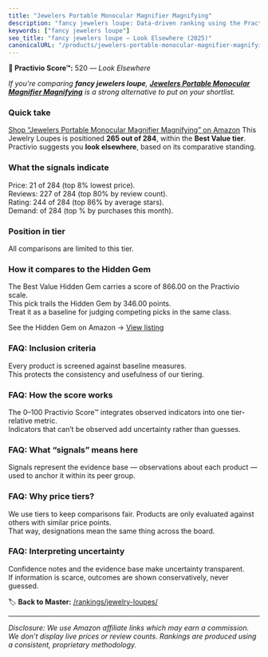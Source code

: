 ```yaml
---
title: "Jewelers Portable Monocular Magnifier Magnifying"
description: "fancy jewelers loupe: Data-driven ranking using the Practivio Score™. Positioned by quality, value, demand, findability, momentum."
keywords: ["fancy jewelers loupe"]
seo_title: "fancy jewelers loupe — Look Elsewhere (2025)"
canonicalURL: "/products/jewelers-portable-monocular-magnifier-magnifying-B0DWSW6VFM/"
---
```


**🚫 Practivio Score™:** 520 — _Look Elsewhere_


*If you're comparing **fancy jewelers loupe**, **[Jewelers Portable Monocular Magnifier Magnifying](https://www.amazon.com/dp/B0DWSW6VFM?tag=practivio-20)** is a strong alternative to put on your shortlist.*
### Quick take
[Shop “Jewelers Portable Monocular Magnifier Magnifying” on Amazon](https://www.amazon.com/dp/B0DWSW6VFM?tag=practivio-20)
This Jewelry Loupes is positioned **265 out of 284**, within the **Best Value tier**.  
Practivio suggests you **look elsewhere**, based on its comparative standing.

### What the signals indicate
Price: 21 of 284 (top 8% lowest price).  
Reviews: 227 of 284 (top 80% by review count).  
Rating: 244 of 284 (top 86% by average stars).  
Demand:  of 284 (top % by purchases this month).

### Position in tier
All comparisons are limited to this tier.

### How it compares to the Hidden Gem
The Best Value Hidden Gem carries a score of 866.00 on the Practivio scale.  
This pick trails the Hidden Gem by 346.00 points.  
Treat it as a baseline for judging competing picks in the same class.  

See the Hidden Gem on Amazon → [View listing](https://www.amazon.com/dp/B000CAHCQS?tag=practivio-20)

### FAQ: Inclusion criteria
Every product is screened against baseline measures.  
This protects the consistency and usefulness of our tiering.

### FAQ: How the score works
The 0–100 Practivio Score™ integrates observed indicators into one tier-relative metric.  
Indicators that can’t be observed add uncertainty rather than guesses.

### FAQ: What “signals” means here
Signals represent the evidence base — observations about each product — used to anchor it within its peer group.

### FAQ: Why price tiers?
We use tiers to keep comparisons fair. Products are only evaluated against others with similar price points.  
That way, designations mean the same thing across the board.

### FAQ: Interpreting uncertainty
Confidence notes and the evidence base make uncertainty transparent.  
If information is scarce, outcomes are shown conservatively, never guessed.


🏷️ **Back to Master:** [/rankings/jewelry-loupes/](/rankings/jewelry-loupes/)

---
_Disclosure: We use Amazon affiliate links which may earn a commission. We don’t display live prices or review counts. Rankings are produced using a consistent, proprietary methodology._

